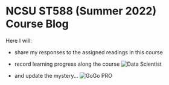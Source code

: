 # NCSU ST588 (Summer 2022) Course Blog
Here I will:
- share my responses to the assigned readings in this course
- record learning progress along the course
![Data Scientist](https://i.redd.it/p6va3hrtmvr71.jpg)

- and update the mystery...
![GoGo PRO](../images/GoGo-PRO.jpg)

